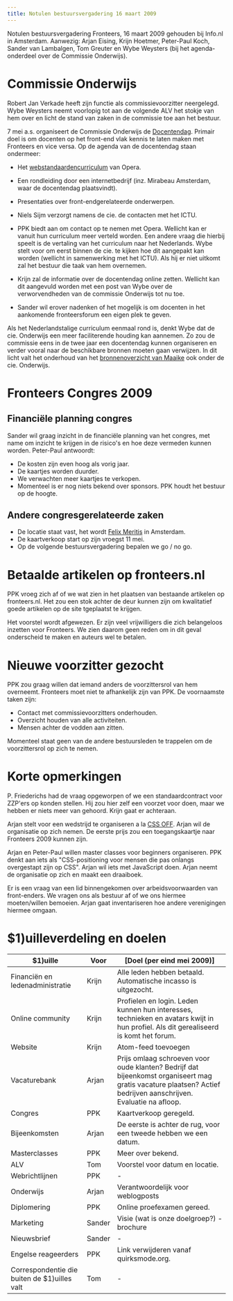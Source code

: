 ```yaml
---
title: Notulen bestuursvergadering 16 maart 2009
---
```

Notulen bestuursvergadering Fronteers, 16 maart 2009 gehouden bij Info.nl in Amsterdam. Aanwezig: Arjan Eising, Krijn Hoetmer, Peter-Paul Koch, Sander van Lambalgen, Tom Greuter en Wybe Weysters (bij het agenda-onderdeel over de Commissie Onderwijs).

# Commissie Onderwijs

Robert Jan Verkade heeft zijn functie als commissievoorzitter neergelegd. Wybe Weysters neemt voorlopig tot aan de volgende ALV het stokje van hem over en licht de stand van zaken in de commissie toe aan het bestuur.

7 mei a.s. organiseert de Commissie Onderwijs de [Docentendag](/docentendag). Primair doel is om docenten op het front-end vlak kennis te laten maken met Fronteers en vice versa. Op de agenda van de docentendag staan ondermeer:

* Het [webstandaardencurriculum](http://www.opera.com/company/education/curriculum/) van Opera.
* Een rondleiding door een internetbedrijf (inz. Mirabeau Amsterdam, waar de docentendag plaatsvindt).
* Presentaties over front-endgerelateerde onderwerpen.

* Niels Sijm verzorgt namens de cie. de contacten met het ICTU.
* PPK biedt aan om contact op te nemen met Opera. Wellicht kan er vanuit hun curriculum meer verteld worden. Een andere vraag die hierbij speelt is de vertaling van het curriculum naar het Nederlands. Wybe stelt voor om eerst binnen de cie. te kijken hoe dit aangepakt kan worden (wellicht in samenwerking met het ICTU). Als hij er niet uitkomt zal het bestuur die taak van hem overnemen.
* Krijn zal de informatie over de docentendag online zetten. Wellicht kan dit aangevuld worden met een post van Wybe over de verworvendheden van de commissie Onderwijs tot nu toe.
* Sander wil erover nadenken of het mogelijk is om docenten in het aankomende fronteersforum een eigen plek te geven.

Als het Nederlandstalige curriculum eenmaal rond is, denkt Wybe dat de cie. Onderwijs een meer faciliterende houding kan aannemen. Zo zou de commissie eens in de twee jaar een docentendag kunnen organiseren en verder vooral naar de beschikbare bronnen moeten gaan verwijzen. In dit licht valt het onderhoud van het [bronnenoverzicht van Maaike](/vereniging/commissies/onderwijs/bronnen) ook onder de cie. Onderwijs.

# Fronteers Congres 2009

## Financiële planning congres

Sander wil graag inzicht in de financiële planning van het congres, met name om inzicht te krijgen in de risico's en hoe deze vermeden kunnen worden. Peter-Paul antwoordt:

* De kosten zijn even hoog als vorig jaar.
* De kaartjes worden duurder.
* We verwachten meer kaartjes te verkopen.
* Momenteel is er nog niets bekend over sponsors. PPK houdt het bestuur op de hoogte.

## Andere congresgerelateerde zaken

* De locatie staat vast, het wordt [Felix Meritis](http://www.felix.meritis.nl/) in Amsterdam.
* De kaartverkoop start op zijn vroegst 11 mei.
* Op de volgende bestuursvergadering bepalen we go / no go.

# Betaalde artikelen op fronteers.nl

PPK vroeg zich af of we wat zien in het plaatsen van bestaande artikelen op fronteers.nl. Het zou een stok achter de deur kunnen zijn om kwalitatief goede artikelen op de site tgeplaatst te krijgen.

Het voorstel wordt afgewezen. Er zijn veel vrijwilligers die zich belangeloos inzetten voor Fronteers. We zien daarom geen reden om in dit geval onderscheid te maken en auteurs wel te betalen.

# Nieuwe voorzitter gezocht

PPK zou graag willen dat iemand anders de voorzittersrol van hem overneemt. Fronteers moet niet te afhankelijk zijn van PPK. De voornaamste taken zijn:

* Contact met commissievoorzitters onderhouden.
* Overzicht houden van alle activiteiten.
* Mensen achter de vodden aan zitten.

Momenteel staat geen van de andere bestuursleden te trappelen om de voorzittersrol op zich te nemen.

# Korte opmerkingen

P. Friederichs had de vraag opgeworpen of we een standaardcontract voor ZZP'ers op konden stellen. Hij zou hier zelf een voorzet voor doen, maar we hebben er niets meer van gehoord. Krijn gaat er achteraan.

Arjan stelt voor een wedstrijd te organiseren a la [CSS OFF](http://cssoff.com/). Arjan wil de organisatie op zich nemen. De eerste prijs zou een toegangskaartje naar Fronteers 2009 kunnen zijn.

Arjan en Peter-Paul willen master classes voor beginners organiseren. PPK denkt aan iets als "CSS-positioning voor mensen die pas onlangs overgestapt zijn op CSS". Arjan wil iets met JavaScript doen. Arjan neemt de organisatie op zich en maakt een draaiboek.

Er is een vraag van een lid binnengekomen over arbeidsvoorwaarden van front-enders. We vragen ons als bestuur af of we ons hiermee moeten/willen bemoeien. Arjan gaat inventariseren hoe andere verenigingen hiermee omgaan.

# $1)uilleverdeling en doelen


| $1)uille | Voor | [Doel (per eind mei 2009)] |
|----------|--------|-------|
| Financiën en ledenadministratie | Krijn | Alle leden hebben betaald. Automatische incasso is uitgezocht.  |
| Online community | Krijn | Profielen en login. Leden kunnen hun interesses, technieken en avatars kwijt in hun profiel. Als dit gerealiseerd is komt het forum. |
| Website | Krijn | Atom-feed toevoegen |
| Vacaturebank | Arjan | Prijs omlaag schroeven voor oude klanten? Bedrijf dat bijeenkomst organiseert mag gratis vacature plaatsen? Actief bedrijven aanschrijven. Evaluatie na afloop. |
| Congres | PPK | Kaartverkoop geregeld. |
| Bijeenkomsten | Arjan | De eerste is achter de rug, voor een tweede hebben we een datum. |
| Masterclasses | PPK | Meer over bekend. |
| ALV | Tom | Voorstel voor datum en locatie. |
| Webrichtlijnen | PPK | - |
| Onderwijs | Arjan | Verantwoordelijk voor weblogposts |
| Diplomering | PPK | Online proefexamen gereed. |
| Marketing | Sander | Visie (wat is onze doelgroep?) - brochure |
| Nieuwsbrief | Sander | - 
| Engelse reageerders | PPK | Link verwijderen vanaf quirksmode.org. |
|  Correspondentie die buiten de $1)uilles valt | Tom | - |
